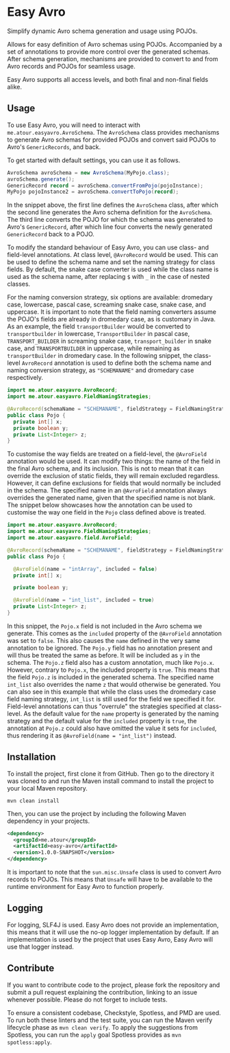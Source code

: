 # Easy Avro

Simplify dynamic Avro schema generation and usage using POJOs.

Allows for easy definition of Avro schemas using POJOs.
Accompanied by a set of annotations to provide more control over the
generated schemas. After schema generation, mechanisms are provided to
convert to and from Avro records and POJOs for seamless usage.

Easy Avro supports all access levels, and both final and non-final fields alike.

## Usage

To use Easy Avro, you will need to interact with `me.atour.easyavro.AvroSchema`.
The `AvroSchema` class provides mechanisms to generate Avro schemas for provided POJOs and convert said POJOs to
Avro's `GenericRecords`, and back.

To get started with default settings, you can use it as follows.

```java
AvroSchema avroSchema = new AvroSchema(MyPojo.class);
avroSchema.generate();
GenericRecord record = avroSchema.convertFromPojo(pojoInstance);
MyPojo pojoInstance2 = avroSchema.convertToPojo(record);
```

In the snippet above, the first line defines the `AvroSchema` class, after which the second line generates
the Avro schema definition for the `AvroSchema`. The third line converts the POJO for which the schema was
generated to Avro's `GenericRecord`, after which line four converts the newly generated `GenericRecord` back
to a POJO.

To modify the standard behaviour of Easy Avro, you can use class- and field-level annotations. At class level,
`@AvroRecord` would be used. This can be used to define the schema name and set the naming strategy for class
fields. By default, the snake case converter is used while the class name is used as the schema name, after
replacing `$` with `_` in the case of nested classes.

For the naming conversion strategy, six options are available: dromedary case, lowercase, pascal case,
screaming snake case, snake case, and uppercase. It is important to note that the field naming converters assume
the POJO's fields are already in dromedary case, as is customary in Java. As an example, the field `transportBuilder`
would be converted to `transportbuilder` in lowercase, `TransportBuilder` in pascal case, `TRANSPORT_BUILDER` in
screaming snake case, `transport_builder` in snake case, and `TRANSPORTBUILDER` in uppercase, while remaining as
`transportBuilder` in dromedary case. In the following snippet, the class-level `AvroRecord` annotation is used to
define both the schema name and naming conversion strategy, as `"SCHEMANAME"` and dromedary case respectively.

```java
import me.atour.easyavro.AvroRecord;
import me.atour.easyavro.FieldNamingStrategies;

@AvroRecord(schemaName = "SCHEMANAME", fieldStrategy = FieldNamingStrategies.DROMEDARY_CASE)
public class Pojo {
  private int[] x;
  private boolean y;
  private List<Integer> z;
}
```

To customise the way fields are treated on a field-level, the `@AvroField` annotation would be used. It can
modify two things: the name of the field in the final Avro schema, and its inclusion. This is not to mean that
it can override the exclusion of static fields, they will remain excluded regardless. However, it can define
exclusions for fields that would normally be included in the schema. The specified name in an `@AvroField`
annotation always overrides the generated name, given that the specified name is not blank. The snippet below
showcases how the annotation can be used to customise the way one field in the `Pojo` class defined above is
treated.

```java
import me.atour.easyavro.AvroRecord;
import me.atour.easyavro.FieldNamingStrategies;
import me.atour.easyavro.field.AvroField;

@AvroRecord(schemaName = "SCHEMANAME", fieldStrategy = FieldNamingStrategies.DROMEDARY_CASE)
public class Pojo {

  @AvroField(name = "intArray", included = false)
  private int[] x;

  private boolean y;

  @AvroField(name = "int_list", included = true)
  private List<Integer> z;
}
```

In this snippet, the `Pojo.x` field is not included in the Avro schema we generate. This comes as the `included`
property of the `@AvroField` annotation was set to `false`. This also causes the `name` defined in the very same
annotation to be ignored. The `Pojo.y` field has no annotation present and will thus be treated the same as before.
It will be included as `y` in the schema. The `Pojo.z` field also has a custom annotation, much like `Pojo.x`.
However, contrary to `Pojo.x`, the included property is `true`. This means that the field `Pojo.z` is included in
the generated schema. The specified name `int_list` also overrides the name `z` that would otherwise be generated.
You can also see in this example that while the class uses the dromedary case field naming strategy, `int_list`
is still used for the field we specified it for. Field-level annotations can thus "overrule" the strategies
specified at class-level. As the default value for the `name` property is generated by the naming strategy and the
default value for the `included` property is `true`, the annotation at `Pojo.z` could also have omitted the value
it sets for `included`, thus rendering it as `@AvroField(name = "int_list")` instead.

## Installation

To install the project, first clone it from GitHub. Then go to the
directory it was cloned to and run the Maven install command to install
the project to your local Maven repository.

```shell
mvn clean install
```

Then, you can use the project by including the following Maven
dependency in your projects.

```xml
<dependency>
  <groupId>me.atour</groupId>
  <artifactId>easy-avro</artifactId>
  <version>1.0.0-SNAPSHOT</version>
</dependency>
```

It is important to note that the `sun.misc.Unsafe` class is used to convert Avro records to POJOs. This means
that `Unsafe` will have to be available to the runtime environment for Easy Avro to function properly.

## Logging

For logging, SLF4J is used. Easy Avro does not provide an implementation, this means that it will use the no-op
logger implementation by default. If an implementation is used by the project that uses Easy Avro, Easy Avro will
use that logger instead.

## Contribute

If you want to contribute code to the project, please fork the repository and submit a pull request explaining the
contribution, linking to an issue whenever possible. Please do not forget to include tests.

To ensure a consistent codebase, Checkstyle, Spotless, and PMD are used. To run both these linters and the test
suite, you can run the Maven verify lifecycle phase as `mvn clean verify`. To apply the suggestions from Spotless,
you can run the `apply` goal Spotless provides as `mvn spotless:apply`.
